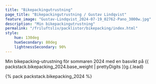```yaml
---
title: "Bikepackingutrustning"
page_title: "Bikepackingutrustning / Gustav Lindqvist"
feature_image: "Gustav-Lindqvist_2024-07-19_02762-Pano_3000w.jpg"
description: "Min bikepackingutrustning"
permalink: "/friluftsliv/packlistor/bikepacking/index.html"
style:
    hue: 130deg
    hueSecondary: 80deg
    lightnessSecondary: 90%
---
```


Min bikepacking-utrustning för sommaren 2024 med en basvikt på {{ packstack.bikepacking_2024.base_weight | prettyDigits }}g.{.lead}

{% pack packstack.bikepacking_2024 %}
